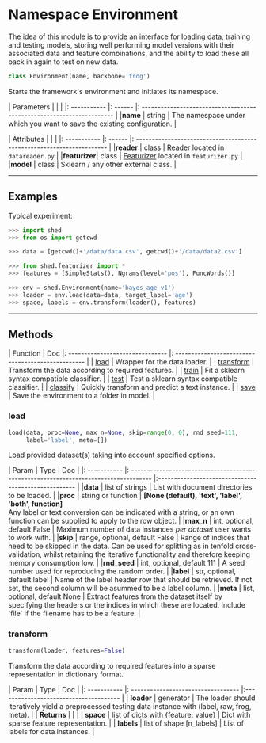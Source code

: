 # Namespace Environment

The idea of this module is to provide an interface for loading data, training
and testing models, storing well performing model versions with their
associated data and feature combinations, and the ability to load these all
back in again to test on new data.

``` python
class Environment(name, backbone='frog')
```

Starts the framework's environment and initiates its namespace.


| Parameters   |         |                                                                        |
|: ----------- |: ------ |: --------------------------------------------------------------------- |
|**name**      |  string | The namespace under which you want to save the existing configuration. |

| Attributes   |         |                                                                        |
|: ----------- |: ------ |: --------------------------------------------------------------------- |
|**reader**    | class   | [Reader](datareader.md) located in `datareader.py`                     |
|**featurizer**| class   | [Featurizer](featurizer.md) located in `featurizer.py`                 |
|**model**     | class   | Sklearn / any other external class.                                    |

---

## Examples

Typical experiment:

```python
>>> import shed
>>> from os import getcwd

>>> data = [getcwd()+'/data/data.csv', getcwd()+'/data/data2.csv']

>>> from shed.featurizer import *
>>> features = [SimpleStats(), Ngrams(level='pos'), FuncWords()]

>>> env = shed.Environment(name='bayes_age_v1')
>>> loader = env.load(data=data, target_label='age')
>>> space, labels = env.transform(loader(), features)
```

---

## Methods

| Function                         | Doc
|: ------------------------------- |: ------------------------------------------------- |
| [load](#methods-load)            | Wrapper for the data loader.                       |
| [transform](#methods-transform)  | Transform the data according to required features. |
| [train](#methods-train)          | Fit a sklearn syntax compatible classifier.        |
| [test](#methods-test)            | Test a sklearn syntax compatible classifier.       |
| [classify](#methods-classify)    | Quickly transform and predict a text instance.     |
| [save](#methods-save)            | Save the environment to a folder in model.         |

### load

``` python
load(data, proc=None, max_n=None, skip=range(0, 0), rnd_seed=111,
     label='label', meta=[])
```

Load provided dataset(s) taking into account specified options.

| Param        | Type                                                                                  | Doc                                                  |
|: ----------- |: ------------------------------------------------------------------------------------ |:---------------------------------------------------- |
|**data**      | list of strings                                                                       | List with document directories to be loaded.         |
|**proc**      | string or function | **[None (default), 'text', 'label', 'both', function]** <br>  Any label or text conversion can be indicated with a string, or an own function can be supplied to apply to the row object. |
|**max_n**     | int, optional, default False                                                          | Maximum number of data instances *per dataset* user wants to work with. |
|**skip**      | range, optional, default False                                                        | Range of indices that need to be skipped in the data. Can be used for splitting as in tenfold cross-validation, whilst retaining the iterative functionality and therefore keeping memory consumption low. |
|**rnd_seed**  | int, optional, default 111                                                            | A seed number used for reproducing the random order. |
|**label**     | str, optional, default label                                                          | Name of the label header row that should be retrieved. If not set, the second column will be asummed to be a label column. |
|**meta**      | list, optional, default None                                                          | Extract features from the dataset itself by specifying the headers or the indices in which these are located. Include 'file' if the filename has to be a feature. |

### transform

``` python
transform(loader, features=False)
```

Transform the data according to required features into a sparse representation
in dictionary format.

| Param        | Type                                | Doc                                    |
|: ----------- |: ---------------------------------- |:-------------------------------------- |
| **loader**  | generator                           | The loader should iteratively yield a preprocessed testing data instance with (label, raw, frog, meta). |
| **Returns**  |                                     |                                         |
| **space**    | list of dicts with {feature: value} | Dict with sparse feature representation.  |
| **labels**   | list of shape [n_labels]            | List of labels for data instances.        |
